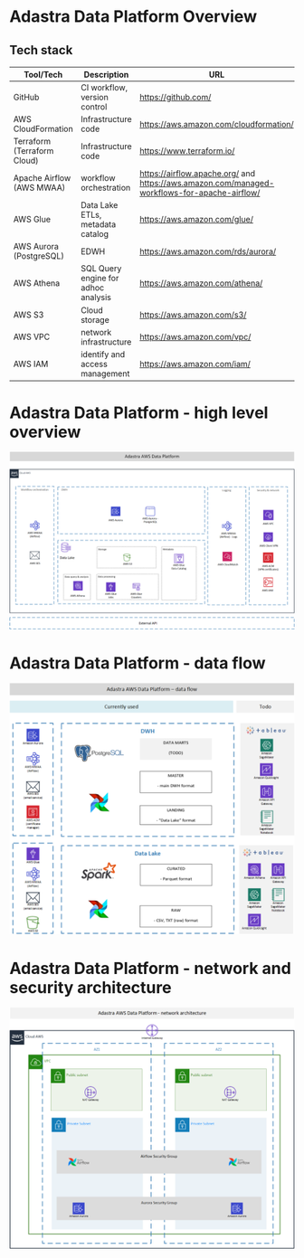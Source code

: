 # Adastra Data Platform Overview


## Tech stack

|  Tool/Tech | Description | URL |
|---|---|---|
| GitHub  | CI workflow, version control  | https://github.com/ |
| AWS CloudFormation | Infrastructure code | https://aws.amazon.com/cloudformation/ |
| Terraform (Terraform Cloud) | Infrastructure code | https://www.terraform.io/ |
| Apache Airflow (AWS MWAA) | workflow orchestration | https://airflow.apache.org/ and  https://aws.amazon.com/managed-workflows-for-apache-airflow/ |
| AWS Glue | Data Lake ETLs, metadata catalog | https://aws.amazon.com/glue/ |
| AWS Aurora (PostgreSQL) | EDWH | https://aws.amazon.com/rds/aurora/ |
| AWS Athena | SQL Query engine for adhoc analysis | https://aws.amazon.com/athena/ |
| AWS S3 | Cloud storage  | https://aws.amazon.com/s3/ |
| AWS VPC | network infrastructure | https://aws.amazon.com/vpc/ |
| AWS IAM | identify and access management  | https://aws.amazon.com/iam/ |


# Adastra Data Platform - high level overview

![Adastra Data Platform overview](img/ada_data_platform.png "Adastra Data Platform overview")


# Adastra Data Platform - data flow

![Adastra Data Platform - data flow](img/data_pipeline.png "Adastra Data Platform - data flow")


# Adastra Data Platform - network and security architecture

![Adastra Data Platform network](img/network.png "Adastra Data Platform network")